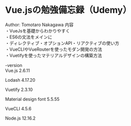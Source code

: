 # Vue.jsの勉強備忘録（Udemy）
Author: Tomotaro Nakagawa
内容<br>
・VueJsを基礎からわかりやすく<br>
・ES6の文法をメインに<br>
・ディレクティブ・オプションAPI・リアクティブの使い方<br>
・VueCLIやVueRouterを使ったモダン開発の方法<br>
・Vuetifyを使ったマテリアルデザインの構築方法<br>

-version<br>
Vue.js 2.6.11

Lodash 4.17.20

Vuetify 2.3.10

Material design font 5.5.55

VueCLI 4.5.6

Node.js 12.16.2


